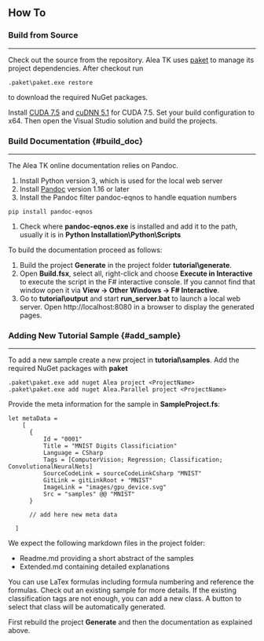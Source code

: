 ## How To

### Build from Source
***

Check out the source from the repository. Alea TK uses [paket](https://fsprojects.github.io/Paket/index.html) to manage its project dependencies. After checkout run

```
.paket\paket.exe restore
```

to download the required NuGet packages. 

Install [CUDA 7.5](https://developer.nvidia.com/cuda-75-downloads-archive) and [cuDNN 5.1](https://developer.nvidia.com/rdp/cudnn-download) for CUDA 7.5. Set your build configuration to x64.
Then open the Visual Studio solution and build the projects.

### Build Documentation {#build_doc}
***

The Alea TK online documentation relies on Pandoc.

 1. Install Python version 3, which is used for the local web server
 1. Install [Pandoc](http://pandoc.org/) version 1.16 or later
 1. Install the Pandoc filter pandoc-eqnos to handle equation numbers
```
pip install pandoc-eqnos
```
 1. Check where **pandoc-eqnos.exe** is installed and add it to the path, usually it is in **Python Installation\\Python\\Scripts**

To build the documentation proceed as follows:
 
 1. Build the project **Generate** in the project folder **tutorial\\generate**.
 1. Open **Build.fsx**, select all, right-click and choose **Execute in Interactive** to execute the script in the F# interactive console. If you cannot find that window open it via **View &#8594; Other Windows &#8594; F# Interactive**.
 1. Go to **tutorial\\output** and start **run_server.bat** to launch a local web server. Open http://localhost:8080 in a browser to display the generated pages. 

### Adding New Tutorial Sample {#add_sample}
***

To add a new sample create a new project in **tutorial\\samples**. Add the required NuGet packages with **paket**

```
.paket\paket.exe add nuget Alea project <ProjectName>
.paket\paket.exe add nuget Alea.Parallel project <ProjectName>
```

Provide the meta information for the sample in **SampleProject.fs**:

```{.fsharp}
let metaData = 
    [
      {   
          Id = "0001"
          Title = "MNIST Digits Classificiation"
          Language = CSharp
          Tags = [ComputerVision; Regression; Classification; ConvolutionalNeuralNets]
          SourceCodeLink = sourceCodeLinkCsharp "MNIST"
          GitLink = gitLinkRoot + "MNIST"
          ImageLink = "images/gpu_device.svg"
          Src = "samples" @@ "MNIST"
      }
      
      // add here new meta data
      
  ]
```

We expect the following markdown files in the project folder:

  - Readme.md providing a short abstract of the samples
  - Extended.md containing detailed explanations
  
You can use LaTex formulas including formula numbering and reference the formulas. Check out an existing sample for more details. If the existing classification tags are not enough, you can add a new class. A button to select that class will be automatically generated. 

First rebuild the project **Generate** and then the documentation as explained above. 


